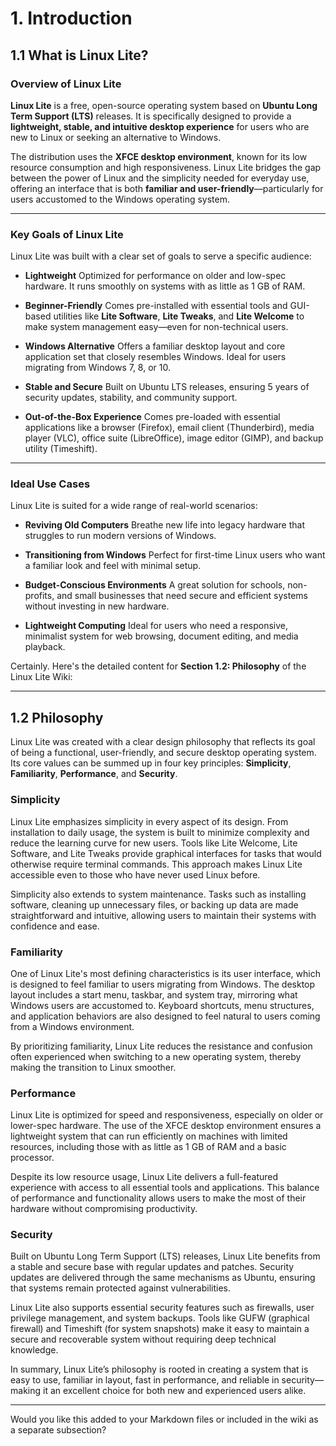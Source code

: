 # **1. Introduction**

## **1.1 What is Linux Lite?**

###  **Overview of Linux Lite**

**Linux Lite** is a free, open-source operating system based on **Ubuntu Long Term Support (LTS)** releases. It is specifically designed to provide a **lightweight, stable, and intuitive desktop experience** for users who are new to Linux or seeking an alternative to Windows.

The distribution uses the **XFCE desktop environment**, known for its low resource consumption and high responsiveness. Linux Lite bridges the gap between the power of Linux and the simplicity needed for everyday use, offering an interface that is both **familiar and user-friendly**—particularly for users accustomed to the Windows operating system.

---

###  **Key Goals of Linux Lite**

Linux Lite was built with a clear set of goals to serve a specific audience:

* **Lightweight**
  Optimized for performance on older and low-spec hardware. It runs smoothly on systems with as little as 1 GB of RAM.

* **Beginner-Friendly**
  Comes pre-installed with essential tools and GUI-based utilities like **Lite Software**, **Lite Tweaks**, and **Lite Welcome** to make system management easy—even for non-technical users.

* **Windows Alternative**
  Offers a familiar desktop layout and core application set that closely resembles Windows. Ideal for users migrating from Windows 7, 8, or 10.

* **Stable and Secure**
  Built on Ubuntu LTS releases, ensuring 5 years of security updates, stability, and community support.

* **Out-of-the-Box Experience**
  Comes pre-loaded with essential applications like a browser (Firefox), email client (Thunderbird), media player (VLC), office suite (LibreOffice), image editor (GIMP), and backup utility (Timeshift).

---

###  **Ideal Use Cases**

Linux Lite is suited for a wide range of real-world scenarios:

*  **Reviving Old Computers**
  Breathe new life into legacy hardware that struggles to run modern versions of Windows.

*  **Transitioning from Windows**
  Perfect for first-time Linux users who want a familiar look and feel with minimal setup.

*  **Budget-Conscious Environments**
  A great solution for schools, non-profits, and small businesses that need secure and efficient systems without investing in new hardware.

*  **Lightweight Computing**
  Ideal for users who need a responsive, minimalist system for web browsing, document editing, and media playback.
  
  Certainly. Here's the detailed content for **Section 1.2: Philosophy** of the Linux Lite Wiki:

---

## 1.2 Philosophy

Linux Lite was created with a clear design philosophy that reflects its goal of being a functional, user-friendly, and secure desktop operating system. Its core values can be summed up in four key principles: **Simplicity**, **Familiarity**, **Performance**, and **Security**.

### Simplicity

Linux Lite emphasizes simplicity in every aspect of its design. From installation to daily usage, the system is built to minimize complexity and reduce the learning curve for new users. Tools like Lite Welcome, Lite Software, and Lite Tweaks provide graphical interfaces for tasks that would otherwise require terminal commands. This approach makes Linux Lite accessible even to those who have never used Linux before.

Simplicity also extends to system maintenance. Tasks such as installing software, cleaning up unnecessary files, or backing up data are made straightforward and intuitive, allowing users to maintain their systems with confidence and ease.

### Familiarity

One of Linux Lite's most defining characteristics is its user interface, which is designed to feel familiar to users migrating from Windows. The desktop layout includes a start menu, taskbar, and system tray, mirroring what Windows users are accustomed to. Keyboard shortcuts, menu structures, and application behaviors are also designed to feel natural to users coming from a Windows environment.

By prioritizing familiarity, Linux Lite reduces the resistance and confusion often experienced when switching to a new operating system, thereby making the transition to Linux smoother.

### Performance

Linux Lite is optimized for speed and responsiveness, especially on older or lower-spec hardware. The use of the XFCE desktop environment ensures a lightweight system that can run efficiently on machines with limited resources, including those with as little as 1 GB of RAM and a basic processor.

Despite its low resource usage, Linux Lite delivers a full-featured experience with access to all essential tools and applications. This balance of performance and functionality allows users to make the most of their hardware without compromising productivity.

### Security

Built on Ubuntu Long Term Support (LTS) releases, Linux Lite benefits from a stable and secure base with regular updates and patches. Security updates are delivered through the same mechanisms as Ubuntu, ensuring that systems remain protected against vulnerabilities.

Linux Lite also supports essential security features such as firewalls, user privilege management, and system backups. Tools like GUFW (graphical firewall) and Timeshift (for system snapshots) make it easy to maintain a secure and recoverable system without requiring deep technical knowledge.

In summary, Linux Lite’s philosophy is rooted in creating a system that is easy to use, familiar in layout, fast in performance, and reliable in security—making it an excellent choice for both new and experienced users alike.

---

Would you like this added to your Markdown files or included in the wiki as a separate subsection?



